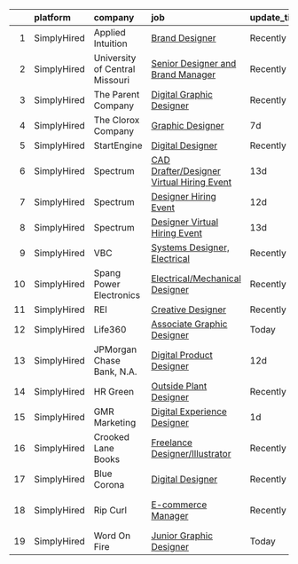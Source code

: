 

|    | platform    | company                        | job                                                                                                                                                    | update_time   | location              |
|---:|:------------|:-------------------------------|:-------------------------------------------------------------------------------------------------------------------------------------------------------|:--------------|:----------------------|
|  1 | SimplyHired | Applied Intuition              | [Brand Designer](https://www.simplyhired.com/job/3dOt_5fjrG7XQ-aS8Ztqx_hk_GAJxCY-YcxtxR0M4ZlKgKpLAAUQQg?q=digital+designer)                            | Recently      | Mountain View, CA     |
|  2 | SimplyHired | University of Central Missouri | [Senior Designer and Brand Manager](https://www.simplyhired.com/job/fgt5-S4pjrX_p2ErnUCasTqjbXih82qK9_Z3iaYzGrCspQJjjc4tDA?q=digital+designer)         | Recently      | Warrensburg, MO       |
|  3 | SimplyHired | The Parent Company             | [Digital Graphic Designer](https://www.simplyhired.com/job/fckBAbX63A84PoCfdCK17EwJWt7fpUHHAFQrxmVOaTt3nRbw2190PQ?q=digital+designer)                  | Recently      | San Jose, CA          |
|  4 | SimplyHired | The Clorox Company             | [Graphic Designer](https://www.simplyhired.com/job/6TDnXOLu-xNSgVJAy8wYnXsiYbO8ILux5-hAyNqpIhIZEhmsiNmoDw?q=digital+designer)                          | 7d            | Oakland, CA           |
|  5 | SimplyHired | StartEngine                    | [Digital Designer](https://www.simplyhired.com/job/YnZJoUwXdzUdCSCoR_sHhMpX1oLdb_0Z6qfjlrEOzElzR8qSUzyxgg?q=digital+designer)                          | Recently      | Remote                |
|  6 | SimplyHired | Spectrum                       | [CAD Drafter/Designer Virtual Hiring Event](https://www.simplyhired.com/job/axQc0e8pd9NH-G3c6dEeT9oa4MLpgqPO8Vb5cRC5y-nnVruCLrVeig?q=digital+designer) | 13d           | Cleveland Heights, OH |
|  7 | SimplyHired | Spectrum                       | [Designer Hiring Event](https://www.simplyhired.com/job/DIOtGhk8aPAi8dM1trmf3z8o93eQDbIp7PuKmlBC8ZcChhwYdwtI4g?q=digital+designer)                     | 12d           | Rochester, NY         |
|  8 | SimplyHired | Spectrum                       | [Designer Virtual Hiring Event](https://www.simplyhired.com/job/5a6okdWrFeV3m3IlGzgyIW-otEjGzsRxoMIHtyOeAyi8u-El8J-Aug?q=digital+designer)             | 13d           | Indianapolis, IN      |
|  9 | SimplyHired | VBC                            | [Systems Designer, Electrical](https://www.simplyhired.com/job/N7TuFIIjZzTX-0woIDBKJAU9a_RshnyoNAYuoc1PH_fHkxtQQV_5tQ?q=digital+designer)              | Recently      | Tracy, CA             |
| 10 | SimplyHired | Spang Power Electronics        | [Electrical/Mechanical Designer](https://www.simplyhired.com/job/gvzx7LEYw99I23xS1NUL7EFBgPrQQj1D3zbVmKA6bHuVJGCRsWqGEA?q=digital+designer)            | Recently      | Mentor, OH            |
| 11 | SimplyHired | REI                            | [Creative Designer](https://www.simplyhired.com/job/E0RnM6R1szEufbIS94qK1yYeBw83bfhAjjTGmcCbVaB3CFgexcG1Kg?q=digital+designer)                         | Recently      | Seattle, WA           |
| 12 | SimplyHired | Life360                        | [Associate Graphic Designer](https://www.simplyhired.com/job/aIfsVQ_dMaAkxp52lTajt-dJwr9g1eEmhzqOt57fmEHTmH8PcPEYIw?q=digital+designer)                | Today         | San Mateo, CA         |
| 13 | SimplyHired | JPMorgan Chase Bank, N.A.      | [Digital Product Designer](https://www.simplyhired.com/job/zepVff8JYqh7bFodE8W-ZoB3FvitL3vu3vUOrUIH7shTnStvae9Awg?q=digital+designer)                  | 12d           | Palo Alto, CA         |
| 14 | SimplyHired | HR Green                       | [Outside Plant Designer](https://www.simplyhired.com/job/yXZPpnJYcJgAWQXCQ30D29sPK9vi6RaUb-Rybir5fArL5GZXAAZ7og?q=digital+designer)                    | Recently      | Cedar Rapids, IA      |
| 15 | SimplyHired | GMR Marketing                  | [Digital Experience Designer](https://www.simplyhired.com/job/54DfuFh6vVN7VSLwoevL7inuS40dc4CQDxlODBl02uS0zfw8JITJPQ?q=digital+designer)               | 1d            | Remote                |
| 16 | SimplyHired | Crooked Lane Books             | [Freelance Designer/Illustrator](https://www.simplyhired.com/job/UhExaaYu1t4V71-D418Rl8bP7ITf3P-8-IaObyNXzN5HjI7MoCcq4w?q=digital+designer)            | Recently      | Remote                |
| 17 | SimplyHired | Blue Corona                    | [Digital Designer](https://www.simplyhired.com/job/U2UeyiUguFQrNgtOxsMxvhlBUUBQJrh3heVfCNoQhWOYZsn7Rk7xPQ?q=digital+designer)                          | Recently      | Remote                |
| 18 | SimplyHired | Rip Curl                       | [E-commerce Manager](https://www.simplyhired.com/job/rgA2nNO_0Vck5jEN_DHYSKhddGoLRE6aL_0vRymgjYYFmGFfhkxLtg?q=digital+designer)                        | Recently      | San Clemente, CA      |
| 19 | SimplyHired | Word On Fire                   | [Junior Graphic Designer](https://www.simplyhired.com/job/R-SP7W4sRCWMYV4pz9mS6Jgcg88c4mg8jAqvZBW61Vpj3fawZcwkDQ?q=digital+designer)                   | Today         | Remote                |